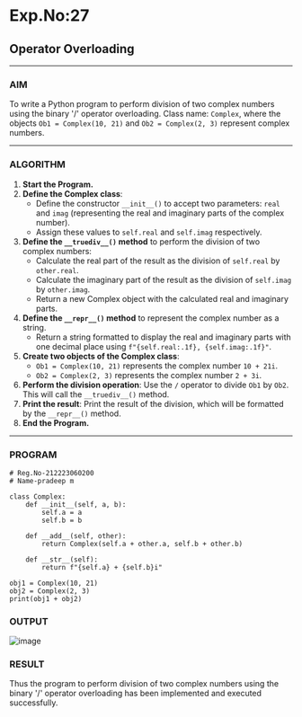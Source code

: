 # Exp.No:27  
## Operator Overloading

---

### AIM  
To write a Python program to perform division of two complex numbers using the binary '/' operator overloading. Class name: `Complex`, where the objects `Ob1 = Complex(10, 21)` and `Ob2 = Complex(2, 3)` represent complex numbers.

---

### ALGORITHM

1. **Start the Program.**
2. **Define the Complex class**:
   - Define the constructor `__init__()` to accept two parameters: `real` and `imag` (representing the real and imaginary parts of the complex number).
   - Assign these values to `self.real` and `self.imag` respectively.
3. **Define the `__truediv__()` method** to perform the division of two complex numbers:
   - Calculate the real part of the result as the division of `self.real` by `other.real`.
   - Calculate the imaginary part of the result as the division of `self.imag` by `other.imag`.
   - Return a new Complex object with the calculated real and imaginary parts.
4. **Define the `__repr__()` method** to represent the complex number as a string.
   - Return a string formatted to display the real and imaginary parts with one decimal place using `f"{self.real:.1f}, {self.imag:.1f}"`.
5. **Create two objects of the Complex class**:
   - `Ob1 = Complex(10, 21)` represents the complex number `10 + 21i`.
   - `Ob2 = Complex(2, 3)` represents the complex number `2 + 3i`.
6. **Perform the division operation**: Use the `/` operator to divide `Ob1` by `Ob2`. This will call the `__truediv__()` method.
7. **Print the result**: Print the result of the division, which will be formatted by the `__repr__()` method.
8. **End the Program.**

---

### PROGRAM

```
# Reg.No-212223060200
# Name-pradeep m

class Complex:
    def __init__(self, a, b):
        self.a = a
        self.b = b

    def __add__(self, other):
        return Complex(self.a + other.a, self.b + other.b)

    def __str__(self):
        return f"{self.a} + {self.b}i"

obj1 = Complex(10, 21)
obj2 = Complex(2, 3)
print(obj1 + obj2)
```

### OUTPUT
![image](https://github.com/user-attachments/assets/9eeab731-7726-4bce-ba00-e5a2623d827a)


### RESULT
Thus the program to perform division of two complex numbers using the binary '/' operator overloading has been implemented and executed successfully.
